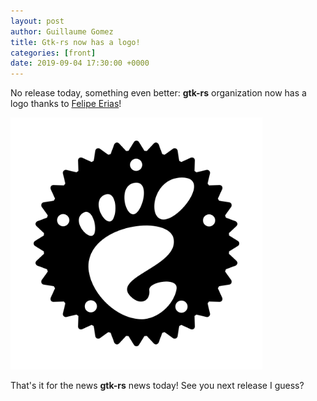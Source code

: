 ```yaml
---
layout: post
author: Guillaume Gomez
title: Gtk-rs now has a logo!
categories: [front]
date: 2019-09-04 17:30:00 +0000
---
```


No release today, something even better: **gtk-rs** organization now has a logo thanks to [Felipe Erias](https://darker.ink/)!

<img src="/images/logo.png" style="max-width: 80%;">

That's it for the news **gtk-rs** news today! See you next release I guess?
